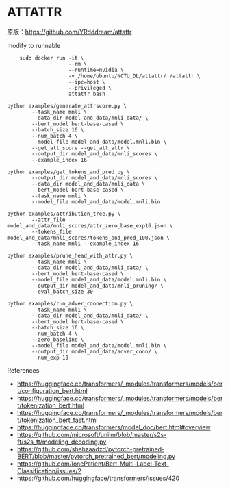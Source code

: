 # ATTATTR

原版：https://github.com/YRdddream/attattr

modify to runnable

```commandline
    sudo docker run -it \
                    --rm \
                    --runtime=nvidia \
                    -v /home/ubuntu/NCTU_DL/attattr/:/attattr \
                    --ipc=host \
                    --privileged \
                    attattr bash
```

```commandline
python examples/generate_attrscore.py \
        --task_name mnli \
        --data_dir model_and_data/mnli_data/ \
        --bert_model bert-base-cased \
        --batch_size 16 \
        --num_batch 4 \
        --model_file model_and_data/model.mnli.bin \
        --get_att_score --get_att_attr \
        --output_dir model_and_data/mnli_scores \
        --example_index 16
```

```commandline
python examples/get_tokens_and_pred.py \
        --output_dir model_and_data/mnli_scores \
        --data_dir model_and_data/mnli_data \
        --bert_model bert-base-cased \
        --task_name mnli \
        --model_file model_and_data/model.mnli.bin
```

```commandline
python examples/attribution_tree.py \
        --attr_file model_and_data/mnli_scores/attr_zero_base_exp16.json \
        --tokens_file model_and_data/mnli_scores/tokens_and_pred_100.json \
        --task_name mnli --example_index 16
```

```commandline
python examples/prune_head_with_attr.py \
        --task_name mnli \
        --data_dir model_and_data/mnli_data/ \
        --bert_model bert-base-cased \
        --model_file model_and_data/model.mnli.bin \
        --output_dir model_and_data/mnli_pruning/ \
        --eval_batch_size 30
```

```commandline
python examples/run_adver_connection.py \
        --task_name mnli \
        --data_dir model_and_data/mnli_data/ \
        --bert_model bert-base-cased \
        --batch_size 16 \
        --num_batch 4 \
        --zero_baseline \
        --model_file model_and_data/model.mnli.bin \
        --output_dir model_and_data/adver_conn/ \
        --num_exp 10
```

References
* https://huggingface.co/transformers/_modules/transformers/models/bert/configuration_bert.html
* https://huggingface.co/transformers/_modules/transformers/models/bert/tokenization_bert.html
* https://huggingface.co/transformers/_modules/transformers/models/bert/tokenization_bert_fast.html
* https://huggingface.co/transformers/model_doc/bert.html#overview
* https://github.com/microsoft/unilm/blob/master/s2s-ft/s2s_ft/modeling_decoding.py
* https://github.com/shehzaadzd/pytorch-pretrained-BERT/blob/master/pytorch_pretrained_bert/modeling.py
* https://github.com/lonePatient/Bert-Multi-Label-Text-Classification/issues/2
* https://github.com/huggingface/transformers/issues/420